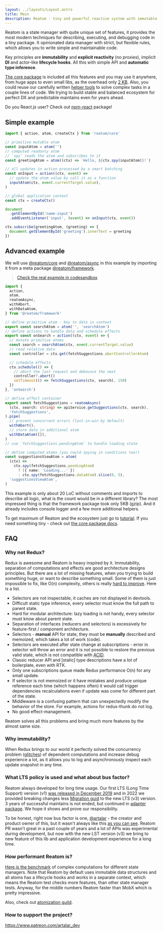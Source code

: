 ```yaml
---
layout: ../layouts/Layout.astro
title: Main
description: Reatom - tiny and powerful reactive system with immutable nature
---
```


Reatom is a state manager with quite unique set of features, it provides the most modern techniques for describing, executing, and debugging code in a tiny package. It opinionated data manager with strict, but flexible rules, which allows you to write simple and maintainable code.

Key principles are **immutability** and **explicit reactivity** (no proxies), implicit **DI** and actor-like **lifecycle hooks**. All this with simple API and **automatic type inference**.

[The core package](/packages/core) is included all this features and you may use it anywhere, from huge apps to even small libs, as the overhead only [2 KB](https://bundlejs.com/?q=%40reatom%2Fcore%40alpha). Also, you could reuse our carefully written [helper tools](/packages/framework) to solve complex tasks in a couple lines of code. We trying to build stable and balanced ecosystem for perfect DX and predictable maintains even for years ahead.

Do you React.js user? Check out [npm-react](/packages/npm-react) package!

## Simple example

```ts
import { action, atom, createCtx } from 'reatom/core'

// primitive mutable atom
const inputAtom = atom('')
// computed readonly atom
// `spy` reads the atom and subscribes to it
const greetingAtom = atom((ctx) => `Hello, ${ctx.spy(inputAtom)}!`)

// all updates in action processed by a smart batching
const onInput = action((ctx, event) =>
  // update the atom value by call it as a function
  inputAtom(ctx, event.currentTarget.value),
)

// global application context
const ctx = createCtx()

document
  .getElementById('name-input')
  .addEventListener('input', (event) => onInput(ctx, event))

ctx.subscribe(greetingAtom, (greeting) => {
  document.getElementById('greeting').innerText = greeting
})
```

## Advanced example

We will use [@reatom/core](/packages/core) and [@reatom/async](/packages/async) in this example by importing it from a meta package [@reatom/framework](/packages/framework).

> [Check the real example in codesandbox](https://codesandbox.io/s/reatomasync-9t0x42?file=/src/model.ts)

```ts
import {
  action,
  atom,
  reatomAsync,
  withAbort,
  withDataAtom,
} from '@reatom/framework'

// define primitive atom - key to data in context
export const searchAtom = atom('', 'searchAtom')
// define actions to handle data and schedule effects
export const onSearch = action((ctx, event) => {
  // mutate primitive atoms
  const search = searchAtom(ctx, event.currentTarget.value)
  // read relative data
  const controller = ctx.get(fetchSuggestions.abortControllerAtom)

  // schedule effects
  ctx.schedule(() => {
    // abort the last request and debounce the next
    controller?.abort()
    setTimeout(() => fetchSuggestions(ctx, search), 150)
  })
}, 'onSearch')

// define effect container
export const fetchSuggestions = reatomAsync(
  (ctx, search: string) => apiService.getSuggestions(ctx, search),
  'fetchSuggestions',
).pipe(
  // prevent concurrent errors (last-in-win by default)
  withAbort(),
  // store data in additional atom
  withDataAtom([]),
)
// use `fetchSuggestions.pendingAtom` to handle loading state

// define computed atoms (you could spying in conditions too!)
const suggestionsViewAtom = atom(
  (ctx) =>
    ctx.spy(fetchSuggestions.pendingAtom)
      ? [{ name: 'Loading...' }]
      : ctx.spy(fetchSuggestions.dataAtom).slice(0, 5),
  'suggestionsViewAtom',
)
```

This example is only about 20 LoC without comments and imports to describe all logic, what is the count would be in a different library? The most impressed thing is that the framework package took only 5KB (gzip). And it already includes console logger and a few more additional helpers.

<!-- Reatom is a mix of all best from MobX and Redux. It processes immutable data by separated atoms and use single global store, which make dataflow controllable and predictable, but granular and efficient. -->

To get maximum of Reatom and the ecosystem just go to [tutorial](/tutorial). If you need something tiny - check out [the core package docs](https://reatom.dev/packages/core).

## FAQ

### Why not Redux?

Redux is awesome and Reatom is heavy inspired by it. Immutability, separation of computations and effects are good architecture designs principles. But there are a lot of missing features, when you trying to build something huge, or want to describe something small. Some of them is just impossible to fix, like O(n) complexity, others is really [hard to improve](https://github.com/reduxjs/reselect/discussions/491). Here is a list.

- Selectors are not inspectable, it caches are not displayed in devtools.
- Difficult static type inference, every selector must know the full path to parent state.
- Hard for modular architecture: lazy loading is not handy, every selector must know about parent state.
- Separation of interfaces (reducers and selectors) is excessively for feature-first / component architecture.
- Selectors - **manual** API for state, they must be **manually** described and memoized, which takes a lot of work (code).
- Selectors are executed after state change at subscriptions - error in selector will throw an error and it is not possible to restore the previous valid state, which is not compatible with [ACID](/general/what-is-state-manager#transaction).
- Classic reducer API and [static] type descriptions have a lot of boilerplate, even with RTK.
- Only one subscriptions queue made Redux performance O(n) for any small update.
- If selector is not memoized or it have mistakes and produce unique reference each time (which happens often) it would call trigger dependencies recalculations even if update was come for different part of the state.
- Middleware is a confusing pattern that can unexpectedly modify the behavior of the store. For example, actions for redux-thunk do not log.
- No good effect-management.

Reatom solves all this problems and bring much more features by the almost same size.

### Why immutability?

When Redux brings to our world it perfectly solved the concurrency problem ([glitches](https://en.wikipedia.org/wiki/Reactive_programming#Glitches)) of dependent computations and increase debug experience a lot, as it allows you to log and asynchronously inspect each update snapshot in any time.

### What LTS policy is used and what about bus factor?

Reatom always developed for long time usage. Our first LTS (Long Time Support) version (v1) [was released in December 2019](https://github.com/artalar/reatom/releases/tag/v1.0) and in 2022 we provided breaking changes less [Migration guid](/packages/core-v1#migration-guide) to the new LTS (v3) version. 3 years of successful maintains is not ended, but continued in [adapter package](/packages/core-v1). We hope it shows and prove our responsibility.

To be honest, right now bus factor is one, [@artalar](https://github.com/artalar/) - the creator and product owner of this, but it wasn't always like this [as you can see](https://github.com/artalar/reatom/graphs/contributors). Reatom PR wasn't great in a past couple of years and a lot of APIs was experimental during development, but now with the new LST version (v3) we bring to new feature of this lib and application development experience for a long time.

### How performant Reatom is?

[Here is the benchmark](https://github.com/artalar/reactive-computed-bench) of complex computations for different state managers. Note that Reatom by default uses immutable data structures and all atoms has a lifecycle hooks and works in a separate context, which means the Reatom test checks more features, than other state manager tests. Anyway, for the middle numbers Reatom faster than MobX which is pretty impressive.

Also, check out [atomization guild](/guides/atomization).

### How to support the project?

https://www.patreon.com/artalar_dev
